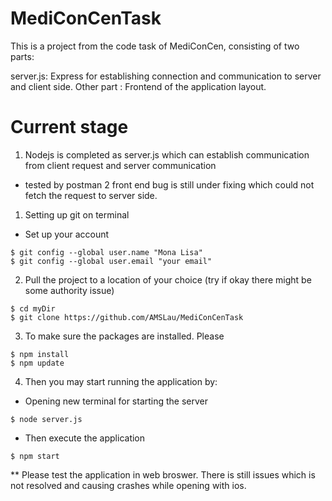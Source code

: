 # MediConCenTask

This is a project from the code task of MediConCen, consisting of two parts:

server.js: Express for establishing connection and communication to server and client side.
Other part : Frontend of the application layout.

# Current stage
1. Nodejs is completed as server.js which can establish communication from client request and server communication 
  - tested by postman
2 front end bug is still under fixing which could not fetch the request to server side.
  

1. Setting up git on terminal
  - Set up your account
```
$ git config --global user.name "Mona Lisa"
$ git config --global user.email "your email"
```
2. Pull the project to a location of your choice (try if okay there might be some authority issue)
```
$ cd myDir
$ git clone https://github.com/AMSLau/MediConCenTask
```

3. To make sure the packages are installed. Please
```
$ npm install
$ npm update
```

4. Then you may start running the application by:
  - Opening new terminal for starting the server
```
$ node server.js
```
  - Then execute the application
```
$ npm start
```


** Please test the application in web broswer. There is still issues which is not resolved and causing crashes while opening with ios. 

